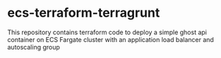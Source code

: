 # ecs-terraform-terragrunt
This repository contains terraform code to deploy a simple ghost api container on ECS Fargate cluster with an application load balancer and autoscaling group
